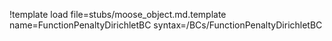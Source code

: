 !template load file=stubs/moose_object.md.template name=FunctionPenaltyDirichletBC syntax=/BCs/FunctionPenaltyDirichletBC